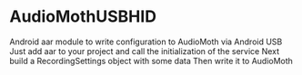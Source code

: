 # AudioMothUSBHID

Android aar module to write configuration to AudioMoth via Android USB
Just add aar to your project and call the initialization of the service
Next build a RecordingSettings object with some data
Then write it to AudioMoth

